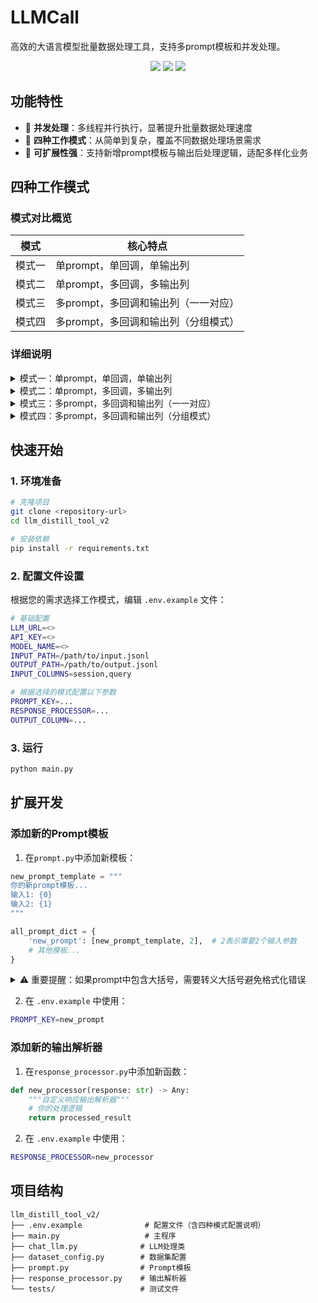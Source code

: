 # LLMCall

高效的大语言模型批量数据处理工具，支持多prompt模板和并发处理。

<div align="center">
  <p>
    <img src="https://img.shields.io/badge/特性-并发处理-blue">
    <img src="https://img.shields.io/badge/模式-四种工作模式-green">
    <img src="https://img.shields.io/badge/扩展-高可扩展性-orange">
  </p>
</div>

## 功能特性

- 🚀 **并发处理**：多线程并行执行，显著提升批量数据处理速度
- 📝 **四种工作模式**：从简单到复杂，覆盖不同数据处理场景需求
- 🔧 **可扩展性强**：支持新增prompt模板与输出后处理逻辑，适配多样化业务

## 四种工作模式

### 模式对比概览

| 模式 | 核心特点 |
|------|----------|
| 模式一 | 单prompt，单回调，单输出列 |
| 模式二 | 单prompt，多回调，多输出列 |
| 模式三 | 多prompt，多回调和输出列（一一对应） |
| 模式四 | 多prompt，多回调和输出列（分组模式） |

### 详细说明

<details>
<summary>模式一：单prompt，单回调，单输出列</summary>

**适用场景**：基础数据处理，一对一转换  
- 一个prompt模板生成一个响应  
- 使用一个输出解析器进行后处理  
- 输出到一个列  

**优势**：配置简单，处理速度最快  

**配置示例**：
```bash
PROMPT_KEY=prompt1
RESPONSE_PROCESSOR=processor1
OUTPUT_COLUMN=answer
OUTPUT_PROMPT_COLUMN=prompt
```
</details>

<details>
<summary>模式二：单prompt，多回调，多输出列</summary>

**适用场景**：需要对同一响应进行多种格式化处理  
- 一个prompt模板生成一个响应  
- 使用多个输出解析器同时处理同一个响应  
- 输出到多个列（如：原始文本、JSON格式、清理后文本）  

**优势**：节省LLM调用成本，一次生成多种格式  

**配置示例**：
```bash
PROMPT_KEY=prompt1
RESPONSE_PROCESSOR=processor1,processor2,processor3
OUTPUT_COLUMN=answer1,answer2,answer3
OUTPUT_PROMPT_COLUMN=prompt
```
</details>

<details>
<summary>模式三：多prompt，多回调和输出列（一一对应）</summary>

**适用场景**：需要生成多种不同类型的内容  
- 多个prompt模板分别生成不同的响应  
- 每个响应使用对应的输出解析器  
- 输出到对应的列  

**优势**：并行处理不同类型的任务，提高处理效率  

**配置示例**：
```bash
PROMPT_KEY=prompt1,prompt2,prompt3
RESPONSE_PROCESSOR=processor1,processor2,processor3
OUTPUT_COLUMN=answer1,answer2,answer3
OUTPUT_PROMPT_COLUMN=prompt1,prompt2,prompt3
```
</details>

<details>
<summary>模式四：多prompt，多回调和输出列（分组模式）</summary>

**适用场景**：复杂的数据处理需求，最大灵活性  
- 多个prompt模板分别生成不同的响应  
- 每个响应可以使用多个输出解析器进行不同的后处理  
- 每个prompt对应一组输出列  

**优势**：最大的配置灵活性，适合复杂业务场景  

**配置示例**：
```bash
PROMPT_KEY=prompt1,prompt2,prompt3
RESPONSE_PROCESSOR=[processor1,processor2],[processor3],[processor4,processor5,processor6]
OUTPUT_COLUMN=[answer1,answer2],[answer3],[answer4,answer5,answer6]
OUTPUT_PROMPT_COLUMN=prompt1,prompt2,prompt3
```

**分组模式说明**：  
- 第1个prompt (`prompt1`) 使用2个输出解析器，输出到2个列  
- 第2个prompt (`prompt2`) 使用1个输出解析器，输出到1个列  
- 第3个prompt (`prompt3`) 使用3个输出解析器，输出到3个列  
</details>

## 快速开始

### 1. 环境准备

```bash
# 克隆项目
git clone <repository-url>
cd llm_distill_tool_v2

# 安装依赖
pip install -r requirements.txt
```



### 2. 配置文件设置

根据您的需求选择工作模式，编辑 `.env.example` 文件：

```bash
# 基础配置
LLM_URL=<>
API_KEY=<>
MODEL_NAME=<>
INPUT_PATH=/path/to/input.jsonl
OUTPUT_PATH=/path/to/output.jsonl
INPUT_COLUMNS=session,query

# 根据选择的模式配置以下参数
PROMPT_KEY=...
RESPONSE_PROCESSOR=...
OUTPUT_COLUMN=...
```

### 3. 运行

```bash
python main.py
```

## 扩展开发

### 添加新的Prompt模板

1. 在`prompt.py`中添加新模板：
```python
new_prompt_template = """
你的新prompt模板...
输入1: {0}
输入2: {1}
"""

all_prompt_dict = {
    'new_prompt': [new_prompt_template, 2],  # 2表示需要2个输入参数
    # 其他模板...
}
```
<details>
<summary>⚠️ 重要提醒：如果prompt中包含大括号，需要转义大括号避免格式化错误</summary>
例如，

```python
prompt_with_json = """
回答格式：
```json
{
    "字段": "值"
}
输入：{0}
"""
```
❌错误写法：会导致 KeyError

```python
prompt_with_json = """
回答格式：
json{{
    "字段": "值"
}}
输入：{0}
"""
```
✅ 正确写法 - 使用双大括号转义
</details>


2. 在 `.env.example` 中使用：
```bash
PROMPT_KEY=new_prompt
```

### 添加新的输出解析器

1. 在`response_processor.py`中添加新函数：
```python
def new_processor(response: str) -> Any:
    """自定义响应输出解析器"""
    # 你的处理逻辑
    return processed_result
```

2. 在 `.env.example` 中使用：
```bash
RESPONSE_PROCESSOR=new_processor
```

## 项目结构

```
llm_distill_tool_v2/
├── .env.example              # 配置文件（含四种模式配置说明）
├── main.py                   # 主程序
├── chat_llm.py              # LLM处理类
├── dataset_config.py        # 数据集配置
├── prompt.py                # Prompt模板
├── response_processor.py    # 输出解析器
└── tests/                   # 测试文件
```
